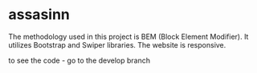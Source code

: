 # assasinn
The methodology used in this project is BEM (Block Element Modifier).
It utilizes Bootstrap and Swiper libraries.
The website is responsive.

to see the code - go to the develop branch
